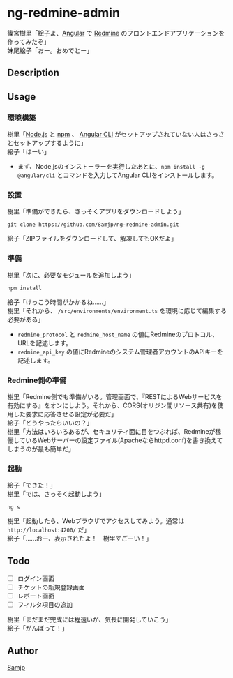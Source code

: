 ng-redmine-admin
================

篠宮樹里「絵子よ、[Angular](https://angular.io/) で [Redmine](https://www.redmine.org/) のフロントエンドアプリケーションを作ってみたぞ」  
妹尾絵子「おー。おめでとー」

## Description

## Usage

### 環境構築

樹里「[Node.js](https://nodejs.org/ja/) と [npm](https://www.npmjs.com/) 、
[Angular CLI](https://cli.angular.io/) がセットアップされていない人はさっさとセットアップするように」  
絵子「はーい」

* まず、Node.jsのインストーラーを実行したあとに、`npm install -g @angular/cli` とコマンドを入力してAngular CLIをインストールします。

### 設置

樹里「準備ができたら、さっそくアプリをダウンロードしよう」

`git clone https://github.com/8amjp/ng-redmine-admin.git`

絵子「ZIPファイルをダウンロードして、解凍してもOKだよ」

### 準備

樹里「次に、必要なモジュールを追加しよう」

`npm install`

絵子「けっこう時間がかかるね……」  
樹里「それから、 `/src/environments/environment.ts` を環境に応じて編集する必要がある」

* `redmine_protocol` と `redmine_host_name` の値にRedmineのプロトコル、URLを記述します。
* `redmine_api_key` の値にRedmineのシステム管理者アカウントのAPIキーを記述します。

### Redmine側の準備

樹里「Redmine側でも準備がいる。管理画面で、『RESTによるWebサービスを有効にする』をオンにしよう。それから、CORS(オリジン間リソース共有)を使用した要求に応答させる設定が必要だ」  
絵子「どうやったらいいの？」  
樹里「方法はいろいろあるが、セキュリティ面に目をつぶれば、Redmineが稼働しているWebサーバーの設定ファイル(Apacheならhttpd.conf)を書き換えてしまうのが最も簡単だ」

### 起動

絵子「できた！」  
樹里「では、さっそく起動しよう」

`ng s`

樹里「起動したら、Webブラウザでアクセスしてみよう。通常は `http://localhost:4200/` だ」  
絵子「……おー、表示されたよ！　樹里すごーい！」

## Todo

- [ ] ログイン画面
- [ ] チケットの新規登録画面
- [ ] レポート画面
- [ ] フィルタ項目の追加

樹里「まだまだ完成には程遠いが、気長に開発していこう」  
絵子「がんばって！」

## Author

[8amjp](https://github.com/8amjp)
